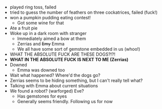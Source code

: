 * played ring toss, failed
* tried to guess the number of feathers on three cockatrices, failed (fuck!)
* won a pumpkin pudding eating contest!
  * Got some wine for that
* Ate a fruit pie
* Woke up in a dark room with stranger
  * Immediately aimed a bow at them
  * Zerrias and ~~Emy~~ Emma
  * We all have some sort of gemstone embedded in us (whoo!)
* WHAT THE ABSOLUTE FUCK ARE THESE DOGS?!?!
* **WHAT IN THE ABSOLUTE FUCK IS NEXT TO ME (Zerrias)**
* Downed
  * Emma was downed too
* Wait what happened? Where'd the dogs go?
* Zerrias seems to be hiding something, but I can't really tell what?
* Talking with Emma about current situations
* We found a robot? (warforged) Eve?
  * Has gemstones for eyes
  * Generally seems friendly. Following us for now

